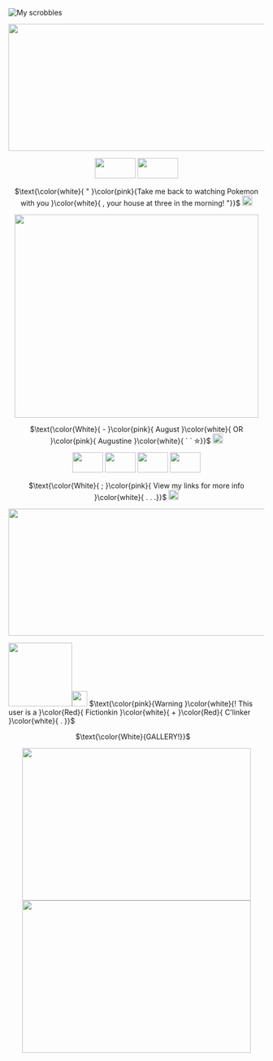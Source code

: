![My scrobbles](https://lastfm-recently-played.vercel.app/api?user=LiveLaughAJJ&count=5&width=1000&loved=true&show_user=header)
<p align="center">
  <img width="900" height="250" src="https://64.media.tumblr.com/9569320415673217f040b7b8959f942b/741b4bdb5ff96261-1f/s2048x3072/c7242470d6a2467f663adfe0a9342e33f836bac4.gifv">
   <p align="center">
  <img width="80" height="40" src="https://adriansblinkiecollection.neocities.org/buttons/a7.gif"> <img width="80" height="40" src="https://adriansblinkiecollection.neocities.org/buttons/a109.gif">
  </p>
  <p align="center">
  $\text{\color{white}{ " }\color{pink}{Take me back to watching Pokemon with you }\color{white}{ ,  your house at three in the morning! "}}$ <img width="20" height="20" src="https://pixels.crd.co/assets/images/gallery09/02d6f3ea.gif?v=99d3974e">
  </p>
  <p align="center">
  <img width="480" height="400" src="https://64.media.tumblr.com/ad8e7830d35a1c8104cb184ffff434d7/1ed0677b1cd0e767-f1/s640x960/fa704a4cbb8ee325827d89222170a78348c8bbc4.pnj">
  </p>
   <p align="center">
  $\text{\color{White}{ -  }\color{pink}{ August  }\color{white}{ OR }\color{pink}{ Augustine }\color{white}{ ` ` ✮}}$ <img width="20" height="20" src="https://64.media.tumblr.com/3bb22f67fbd015bc336195416591454f/0abf5b06cadac446-4a/s75x75_c1/499068b9ff3942b4d5b43b48642c3fcda1317e39.gifv">
       </p>
  <p align="center">
  <img width="60" height="40" src="https://camo.githubusercontent.com/51d5344ee60882e6b48a413f1e42bf512bdce398472d3e86f9e83a03f28fa6f1/68747470733a2f2f692e696d6775722e636f6d2f454f38724243392e706e67"> <img width="60" height="40" src="https://camo.githubusercontent.com/4c3e9af3d7cc81e23f336b37bc829fd450155ae21249be1a65579f7982dd5ae2/68747470733a2f2f64726976652e676f6f676c652e636f6d2f75633f69643d315f66646e68366445767462547a412d47514a54523373447370697938464d4e37"> <img width="60" height="40" src="https://64.media.tumblr.com/6c1c5d757955eaec24c15d97ad21f428/c3e805a8a16d5604-0b/s100x200/f1d2f9174227d1d5b1e247828cb859ebfdb76610.pnj"> <img width="60" height="40" src="https://y2k.neocities.org/stamps/tumblr_pbl4whs7Xl1wlxvjlo7_100.gif">
  <p align="center">
  $\text{\color{White}{     ;  }\color{pink}{ View my links for more info }\color{white}{ . . .}}$ <img width="20" height="20" src="https://pixels.crd.co/assets/images/gallery65/a5968629.gif?v=99d3974e">
  <p align="center">
  <img width="900" height="250" src="https://64.media.tumblr.com/9569320415673217f040b7b8959f942b/741b4bdb5ff96261-1f/s2048x3072/c7242470d6a2467f663adfe0a9342e33f836bac4.gifv">
 <p align="left">
<img width="125" height="125" src="https://64.media.tumblr.com/d0bfa7148a6d64618e195ed9abadef5b/668d3fe8304f9427-ee/s100x200/2a7096b818c93ef962e8de4ae321e2c07749699f.gifv"><img width="30" height="30" src="https://xyz.crd.co/assets/images/gallery12/e60f9a14.gif?v=de6feabd"> $\text{\color{pink}{Warning   }\color{white}{! This user is a  }\color{Red}{ Fictionkin }\color{white}{ + }\color{Red}{ C'linker }\color{white}{ . }}$
</p>
 <p align="center">
  $\text{\color{White}{GALLERY!}}$ <img width="10" height="10" src="https://i.ibb.co/tJ4zpgm/IMG-5001.gif">
   <p align="center"> 
 <img width="450" height="300" src="https://i.ibb.co/vDpSmHM/Screenshot-2024-09-17-191941.pngg"> <img width="450" height="300" src="https://i.ibb.co/68VNPNs/Screenshot-2024-11-15-163223.png">
  
